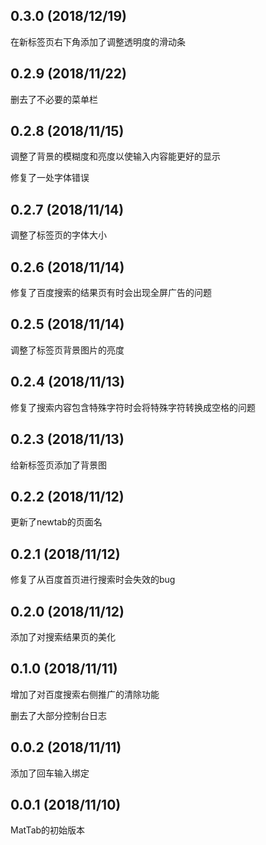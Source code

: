 ## 0.3.0 (2018/12/19)
在新标签页右下角添加了调整透明度的滑动条

## 0.2.9 (2018/11/22)
删去了不必要的菜单栏

## 0.2.8 (2018/11/15)
调整了背景的模糊度和亮度以使输入内容能更好的显示

修复了一处字体错误

## 0.2.7 (2018/11/14)
调整了标签页的字体大小

## 0.2.6 (2018/11/14)
修复了百度搜索的结果页有时会出现全屏广告的问题

## 0.2.5 (2018/11/14)
调整了标签页背景图片的亮度

## 0.2.4 (2018/11/13)
修复了搜索内容包含特殊字符时会将特殊字符转换成空格的问题

## 0.2.3 (2018/11/13)
给新标签页添加了背景图

## 0.2.2 (2018/11/12)
更新了newtab的页面名

## 0.2.1 (2018/11/12)
修复了从百度首页进行搜索时会失效的bug

## 0.2.0 (2018/11/12)
添加了对搜索结果页的美化

## 0.1.0 (2018/11/11)
增加了对百度搜索右侧推广的清除功能

删去了大部分控制台日志

## 0.0.2 (2018/11/11)
添加了回车输入绑定

## 0.0.1 (2018/11/10)
MatTab的初始版本
